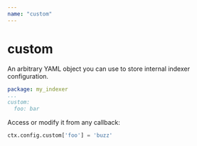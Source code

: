 ```yaml
---
name: "custom"
---
```


# custom

An arbitrary YAML object you can use to store internal indexer configuration.

```yaml
package: my_indexer
...
custom:
  foo: bar
```

Access or modify it from any callback:

```python
ctx.config.custom['foo'] = 'buzz'
```
